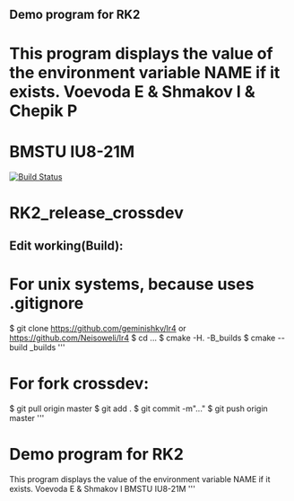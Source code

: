 ##  Demo program for RK2

# This program displays the value of the environment variable NAME if it exists. Voevoda E & Shmakov I & Chepik P

# BMSTU IU8-21M

[![Build Status](https://travis-ci.org/geminishkv/lr4.svg?branch=master)](https://travis-ci.org/geminishkv/lr4)

# RK2_release_crossdev

##  Edit working(Build):
#    For unix systems, because uses .gitignore 
$ git clone https://github.com/geminishkv/lr4 or https://github.com/Neisoweli/lr4
$ cd ...
$ cmake -H. -B_builds
$ cmake --build _builds
'''


#     For fork crossdev:
$ git pull origin master
$ git add .
$ git commit -m"..."
$ git push origin master
'''

# Demo program for RK2
This program displays the value of the environment variable NAME if it exists.
Voevoda E & Shmakov I
BMSTU IU8-21M
'''
